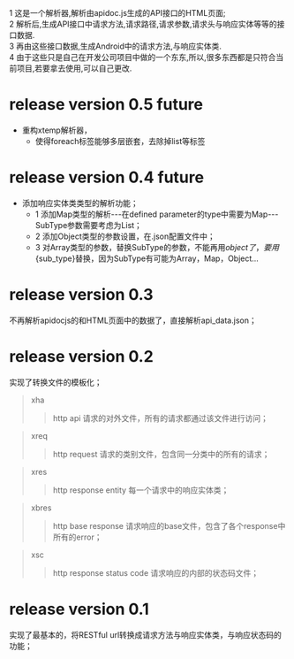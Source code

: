 1 这是一个解析器,解析由apidoc.js生成的API接口的HTML页面;<br>
2 解析后,生成API接口中请求方法,请求路径,请求参数,请求头与响应实体等等的接口数据.<br>
3 再由这些接口数据,生成Android中的请求方法,与响应实体类.<br>
4 由于这些只是自己在开发公司项目中做的一个东东,所以,很多东西都是只符合当前项目,若要拿去使用,可以自己更改.


release version 0.5 future
==========================
* 重构xtemp解析器，
    * 使得foreach标签能够多层嵌套，去除掉list等标签

release version 0.4 future
==========================
* 添加响应实体类类型的解析功能；
    * 1 添加Map类型的解析---在defined parameter的type中需要为Map---SubType参数需要考虑为List；
    * 2 添加Object类型的参数设置，在.json配置文件中；
    * 3 对Array类型的参数，替换SubType的参数，不能再用${object}了，要用${sub_type}替换，因为SubType有可能为Array，Map，Object...

release version 0.3
===================
不再解析apidocjs的和HTML页面中的数据了，直接解析api_data.json；

release version 0.2
===================
实现了转换文件的模板化；
>xha
>>http api
>>请求的对外文件，所有的请求都通过该文件进行访问；

>xreq
>>http request
>>请求的类别文件，包含同一分类中的所有的请求；

>xres
>>http response entity
>>每一个请求中的响应实体类；

>xbres
>>http base response
>>请求响应的base文件，包含了各个response中所有的error；

>xsc
>>http response status code
>>请求响应的内部的状态码文件；

release version 0.1
===================
实现了最基本的，将RESTful url转换成请求方法与响应实体类，与响应状态码的功能；
